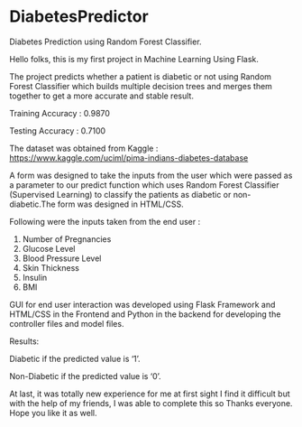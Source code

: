 # DiabetesPredictor
Diabetes Prediction using Random Forest Classifier.

Hello folks, this is my first project in Machine Learning Using Flask.

The project predicts whether a patient is diabetic or not using Random Forest Classifier which builds multiple decision trees and merges them together to get a more accurate and stable result.

Training Accuracy : 0.9870

Testing Accuracy : 0.7100

The dataset was obtained from Kaggle : https://www.kaggle.com/uciml/pima-indians-diabetes-database

A form was designed to take the inputs from the user which were passed as a parameter to our predict function which uses Random Forest Classifier (Supervised Learning) to classify the patients as diabetic or non-diabetic.The form was designed in HTML/CSS.

Following were the inputs taken from the end user :

1.	Number of Pregnancies
2.	Glucose Level
3.	Blood Pressure Level
4.	Skin Thickness
5.	Insulin
6.	BMI


GUI for end user interaction was developed using Flask Framework and HTML/CSS in the Frontend and Python in the backend for developing the controller files and model files.


Results:

Diabetic if the predicted value is ‘1’.

Non-Diabetic if the predicted value is ‘0’.


At last, it was totally new experience for me at first sight I find it difficult but with the help of my friends, I was able to complete this so Thanks everyone. Hope you like it as well. 
